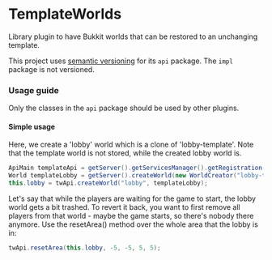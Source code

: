 TemplateWorlds
==============

Library plugin to have Bukkit worlds that can be restored to an unchanging template.

This project uses [semantic versioning](http://semver.org/spec/v2.0.0.html) for its `api` package. The `impl` package is not versioned.

### Usage guide
Only the classes in the `api` package should be used by other plugins.

#### Simple usage
Here, we create a 'lobby' world which is a clone of 'lobby-template'. Note that the template world is not stored, while the created lobby world is. 
```java
ApiMain templateApi = getServer().getServicesManager().getRegistration(ApiMain.class).getProvider();
World templateLobby = getServer().createWorld(new WorldCreator("lobby-template"));
this.lobby = twApi.createWorld("lobby", templateLobby);
```
Let's say that while the players are waiting for the game to start, the lobby world gets a bit trashed. To revert it back, you want to first remove all players from that world - maybe the game starts, so there's nobody there anymore.
Use the resetArea() method over the whole area that the lobby is in:
```java
twApi.resetArea(this.lobby, -5, -5, 5, 5);
```

